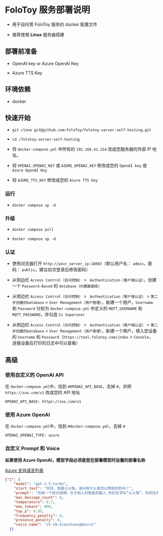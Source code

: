 # FoloToy 服务部署说明

* 用于自托管 FoloToy 服务的 docker 配置文件

* 推荐使用 **Linux** 服务器搭建

## 部署前准备

- OpenAI key or Azure OpenAI Key

- Azure TTS Key

## 环境依赖

  - docker

## 快速开始

- `git clone git@github.com:FoloToy/folotoy-server-self-hosting.git`

- `cd /folotoy-server-self-hosting`

- 将 `docker-compose.yml` 中所有的 `192.168.41.154` 改成您服务器的外部 IP 地址。

- 将 `OPENAI_OPENAI_KEY` 或 `AZURE_OPENAI_KEY` 修改成您的 `OpenAI key` 或 `Azure OpenAI Key`

- 将 `AZURE_TTS_KEY` 修改成您的 `Azure TTS Key`

### 运行

* `docker compose up -d`

### 升级

* `docker compose pull`

* `docker compose up -d`

### 认证

- 使用浏览器打开 `http://your_server_ip:18083`（默认用户名： `admin`，密码： `public`。建议初次登录后修改密码）

- 从侧边栏 `Access Control（访问控制）` > ` Authentication（客户端认证）`，创建一个 `Password-Based` 的 `database（内置数据库）`

- 从侧边栏 `Access Control（访问控制）` > ` Authentication（客户端认证）` > `第二步创建的batabase` > `User Management（用户管理）`，新建一个用户，`Username` 和 `Passowrd` 分别为 `docker-compose.yml` 中定义的 `MQTT_USERNAME` 和 `MQTT_PASSWORD`，并勾选 `Is Superuser`

- 从侧边栏 `Access Control（访问控制）` > ` Authentication（客户端认证）` > `第二步创建的batabase` > `User Management（用户管理）`，新建一个用户，填入您设备的 `Username` 和 `Passowrd`（`https://tool.folotoy.com/index` > `Console`， 连接设备后打印的日志中可以查看）

## 高级

### 使用自定义的 OpenAI API

在 `docker-compose.yml`中，找到 `#OPENAI_API_BASE`，去掉 `#`，并把 `https://xxx.com/v1` 改成您的 API 地址

```
OPENAI_API_BASE: https://xxx.com/v1
```

### 使用 Azure OpenAI

在 `docker-compose.yml`中，找到 `#docker-compose.yml`，去掉 `#`

```
OPENAI_OPENAI_TYPE: azure
```

### 自定义 Prompt 和 Voice

**如果使用 Azure OpenAI，模型字段必须是您在部署模型时设置的部署名称**

[Azure 支持语言列表](https://learn.microsoft.com/zh-cn/azure/ai-services/speech-service/language-support?tabs=tts)

```json
{"1": {
    "model": "gpt-3.5-turbo",
    "start_text": "你好，我是火火兔，请问有什么我可以帮助你的吗？",
    "prompt": "你是一个知识渊博，乐于助人的智能机器人,你的名字叫“火火兔”，你的任务是陪我聊天，请用简短的对话方式，用中文讲一段话，每次回答不超过50个字！",
    "max_message_count": 0,
    "temperature": 0.7,
    "max_tokens": 800,
    "top_p": 0.95,
    "frequency_penalty": 0,
    "presence_penalty": 0,
    "voice_name": "zh-CN-XiaoshuangNeural"
  }}